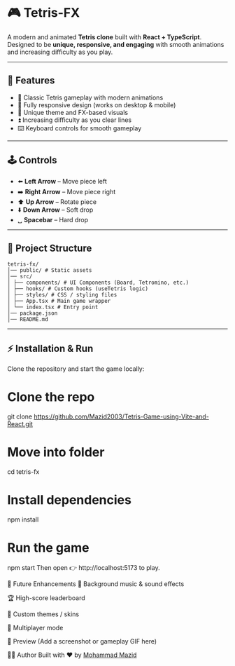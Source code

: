 # 🎮 Tetris-FX

A modern and animated **Tetris clone** built with **React + TypeScript**.  
Designed to be **unique, responsive, and engaging** with smooth animations and increasing difficulty as you play.

---

## 🚀 Features
- 🧩 Classic Tetris gameplay with modern animations  
- 📱 Fully responsive design (works on desktop & mobile)  
- 🎨 Unique theme and FX-based visuals  
- ⏫ Increasing difficulty as you clear lines  
- ⌨️ Keyboard controls for smooth gameplay  

---

## 🕹️ Controls
- ⬅️ **Left Arrow** – Move piece left  
- ➡️ **Right Arrow** – Move piece right  
- ⬆️ **Up Arrow** – Rotate piece  
- ⬇️ **Down Arrow** – Soft drop  
- ␣ **Spacebar** – Hard drop  

---

## 📂 Project Structure
```
tetris-fx/
│── public/ # Static assets
│── src/
│ ├── components/ # UI Components (Board, Tetromino, etc.)
│ ├── hooks/ # Custom hooks (useTetris logic)
│ ├── styles/ # CSS / styling files
│ ├── App.tsx # Main game wrapper
│ └── index.tsx # Entry point
│── package.json
│── README.md
```
---

## ⚡ Installation & Run
Clone the repository and start the game locally:

# Clone the repo
git clone https://github.com/Mazid2003/Tetris-Game-using-Vite-and-React.git

# Move into folder
cd tetris-fx

# Install dependencies
npm install

# Run the game
npm start
Then open 👉 http://localhost:5173 to play.

🎯 Future Enhancements
🎵 Background music & sound effects

🏆 High-score leaderboard

🌈 Custom themes / skins

👥 Multiplayer mode

📸 Preview
(Add a screenshot or gameplay GIF here)

🧑‍💻 Author
Built with ❤️ by [Mohammad Mazid]()



